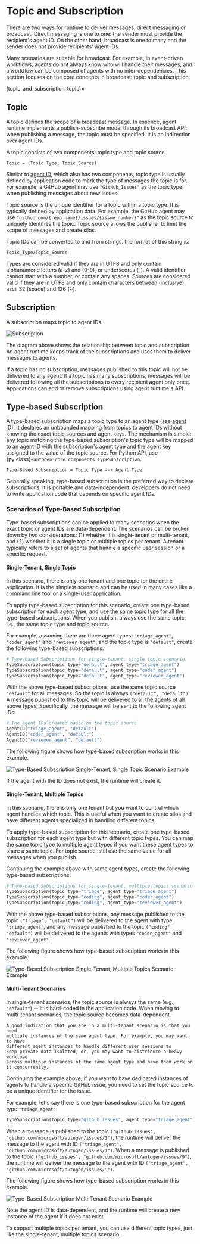 # Topic and Subscription

There are two ways for runtime to deliver messages,
direct messaging or broadcast. Direct messaging is one to one: the sender
must provide the recipient's agent ID. On the other hand,
broadcast is one to many and the sender does not provide recipients'
agent IDs.

Many scenarios are suitable for broadcast.
For example, in event-driven workflows, agents do not always know who
will handle their messages, and a workflow can be composed of agents
with no inter-dependencies.
This section focuses on the core concepts in broadcast: topic and subscription.

(topic_and_subscription_topic)=
## Topic

A topic defines the scope of a broadcast message.
In essence, agent runtime implements a publish-subscribe model through
its broadcast API: when publishing a message, the topic must be specified.
It is an indirection over agent IDs.

A topic consists of two components: topic type and topic source.

```{note}
Topic = (Topic Type, Topic Source)
```

Similar to [agent ID](./agent-identity-and-lifecycle.md#agent-id),
which also has two components, topic type is usually defined by
application code to mark the type of messages the topic is for.
For example, a GitHub agent may use `"GitHub_Issues"` as the topic type
when publishing messages about new issues.

Topic source is the unique identifier for a topic within a topic type.
It is typically defined by application data.
For example, the GitHub agent may use `"github.com/{repo_name}/issues/{issue_number}"`
as the topic source to uniquely identifies the topic.
Topic source allows the publisher to limit the scope of messages and create
silos.

Topic IDs can be converted to and from strings. the format of this string is:
```{note}
Topic_Type/Topic_Source
```
Types are considered valid if they are in UTF8 and only contain alphanumeric letters (a-z) and (0-9), or underscores (_). A valid identifier cannot start with a number, or contain any spaces.
Sources are considered valid if they are in UTF8 and only contain characters between (inclusive) ascii 32 (space) and 126 (~).

## Subscription

A subscription maps topic to agent IDs.

![Subscription](subscription.svg)

The diagram above shows the relationship between topic and subscription.
An agent runtime keeps track of the subscriptions and uses them to deliver
messages to agents.

If a topic has no subscription, messages published to this topic will
not be delivered to any agent.
If a topic has many subscriptions, messages will be delivered
following all the subscriptions to every recipient agent only once.
Applications can add or remove subscriptions using agent runtime's API.

## Type-based Subscription

A type-based subscription maps a topic type to an agent type
(see [agent ID](./agent-identity-and-lifecycle.md#agent-id)).
It declares an unbounded mapping from topics to agent IDs without knowing the
exact topic sources and agent keys.
The mechanism is simple: any topic matching the type-based subscription's
topic type will be mapped to an agent ID with the subscription's agent type
and the agent key assigned to the value of the topic source.
For Python API, use {py:class}`~autogen_core.components.TypeSubscription`.

```{note}
Type-Based Subscription = Topic Type --> Agent Type
```

Generally speaking, type-based subscription is the preferred way to declare
subscriptions. It is portable and data-independent:
developers do not need to write application code that depends on specific agent IDs.

### Scenarios of Type-Based Subscription

Type-based subscriptions can be applied to many scenarios when the exact
topic or agent IDs are data-dependent.
The scenarios can be broken down by two considerations:
(1) whether it is single-tenant or multi-tenant, and
(2) whether it is a single topic or multiple topics per tenant.
A tenant typically refers to a set of agents that handle a specific 
user session or a specific request. 

#### Single-Tenant, Single Topic

In this scenario, there is only one tenant and one topic for the entire
application.
It is the simplest scenario and can be used in many cases
like a command line tool or a single-user application.

To apply type-based subscription for this scenario, create one type-based
subscription for each agent type, and use the same topic type for all
the type-based subscriptions.
When you publish, always use the same topic, i.e., the same topic type and topic source.

For example, assuming there are three agent types: `"triage_agent"`,
`"coder_agent"` and `"reviewer_agent"`, and the topic type is `"default"`,
create the following type-based subscriptions:

```python
# Type-based Subscriptions for single-tenant, single topic scenario
TypeSubscription(topic_type="default", agent_type="triage_agent")
TypeSubscription(topic_type="default", agent_type="coder_agent")
TypeSubscription(topic_type="default", agent_type="reviewer_agent")
```

With the above type-based subscriptions, use the same topic source 
`"default"` for all messages. So the topic is always `("default", "default")`.
A message published to this topic will be delivered to all the agents of
all above types. Specifically, the message will be sent to the following agent IDs:

```python
# The agent IDs created based on the topic source
AgentID("triage_agent", "default")
AgentID("coder_agent", "default")
AgentID("reviewer_agent", "default")
```

The following figure shows how type-based subscription works in this example.

![Type-Based Subscription Single-Tenant, Single Topic Scenario Example](type-subscription-single-tenant-single-topic.svg)

If the agent with the ID does not exist, the runtime will create it.


#### Single-Tenant, Multiple Topics

In this scenario, there is only one tenant but you want to control
which agent handles which topic. This is useful when you want to
create silos and have different agents specialized in handling different topics.

To apply type-based subscription for this scenario, 
create one type-based subscription for each agent type but with different
topic types. You can map the same topic type to multiple agent types if
you want these agent types to share a same topic.
For topic source, still use the same value for all messages when you publish.

Continuing the example above with same agent types, create the following
type-based subscriptions:

```python
# Type-based Subscriptions for single-tenant, multiple topics scenario
TypeSubscription(topic_type="triage", agent_type="triage_agent")
TypeSubscription(topic_type="coding", agent_type="coder_agent")
TypeSubscription(topic_type="coding", agent_type="reviewer_agent")
```

With the above type-based subscriptions, any message published to the topic
`("triage", "default")` will be delivered to the agent with type
`"triage_agent"`, and any message published to the topic
`("coding", "default")` will be delivered to the agents with types
`"coder_agent"` and `"reviewer_agent"`. 

The following figure shows how type-based subscription works in this example.

![Type-Based Subscription Single-Tenant, Multiple Topics Scenario Example](type-subscription-single-tenant-multiple-topics.svg)


#### Multi-Tenant Scenarios

In single-tenant scenarios, the topic source is always the same (e.g., `"default"`)
-- it is hard-coded in the application code.
When moving to multi-tenant scenarios, the topic source becomes data-dependent.

```{note}
A good indication that you are in a multi-tenant scenario is that you need 
multiple instances of the same agent type. For example, you may want to have
different agent instances to handle different user sessions to 
keep private data isolated, or, you may want to distribute a heavy workload
across multiple instances of the same agent type and have them work on it concurrently.
```

Continuing the example above, if you want to have dedicated instances of agents
to handle a specific GitHub issue, you need to set the topic source to be a
unique identifier for the issue. 

For example, let's say there is one type-based subscription for the agent type
`"triage_agent"`:

```python
TypeSubscription(topic_type="github_issues", agent_type="triage_agent")
```

When a message is published to the topic
`("github_issues", "github.com/microsoft/autogen/issues/1")`,
the runtime will deliver the message to the agent with ID
`("triage_agent", "github.com/microsoft/autogen/issues/1")`.
When a message is published to the topic
`("github_issues", "github.com/microsoft/autogen/issues/9")`,
the runtime will deliver the message to the agent with ID
`("triage_agent", "github.com/microsoft/autogen/issues/9")`.

The following figure shows how type-based subscription works in this example.

![Type-Based Subscription Multi-Tenant Scenario Example](type-subscription-multi-tenant.svg)

Note the agent ID is data-dependent, and the runtime will create a new instance
of the agent
if it does not exist.

To support multiple topics per tenant, you can use different topic types,
just like the single-tenant, multiple topics scenario.
